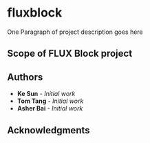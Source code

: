 # fluxblock
One Paragraph of project description goes here

## Scope of FLUX Block project


## Authors

* **Ke Sun** - *Initial work*
* **Tom Tang** - *Initial work*
* **Asher Bai** - *Initial work*

## Acknowledgments

